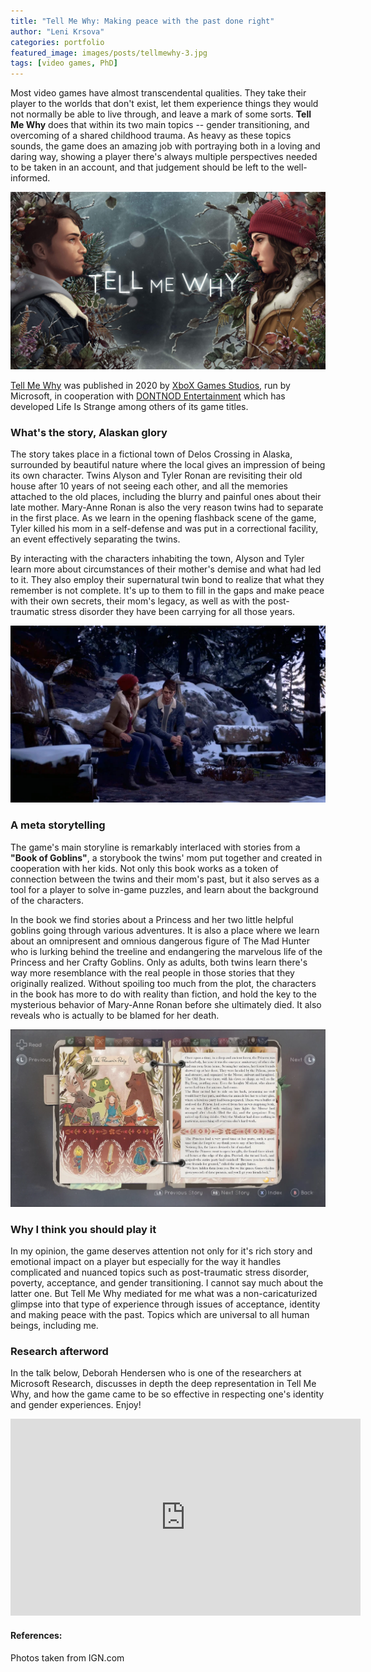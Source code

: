 ```yaml
---
title: "Tell Me Why: Making peace with the past done right"
author: "Leni Krsova"
categories: portfolio
featured_image: images/posts/tellmewhy-3.jpg
tags: [video games, PhD]
---
```


Most video games have almost transcendental qualities. They take their player to the worlds that don't exist, let them experience things they would not normally be able to live through, and leave a mark of some sorts. **Tell Me Why** does that within its two main topics -- gender transitioning, and overcoming of a shared childhood trauma. As heavy as these topics sounds, the game does an amazing job with portraying both in a loving and daring way, showing a player there's always multiple perspectives needed to be taken in an account, and that judgement should be left to the well-informed.

![](/images/posts/tellmewhy-1.jpg)

<a href="https://www.tellmewhygame.com/">Tell Me Why</a> was published in 2020 by <a href="https://www.xbox.com/en-US/xbox-game-studios">XboX Games Studios</a>, run by Microsoft, in cooperation with <a href="https://dont-nod.com/en/projects/">DONTNOD Entertainment</a> which has developed Life Is Strange among others of its game titles. 

### What's the story, Alaskan glory
The story takes place in a fictional town of Delos Crossing in Alaska, surrounded by beautiful nature where the local gives an impression of being its own character. Twins Alyson and Tyler Ronan are revisiting their old house after 10 years of not seeing each other, and all the memories attached to the old places, including the blurry and painful ones about their late mother. Mary-Anne Ronan is also the very reason twins had to separate in the first place. As we learn in the opening flashback scene of the game, Tyler killed his mom in a self-defense and was put in a correctional facility, an event effectively separating the twins.

By interacting with the characters inhabiting the town, Alyson and Tyler learn more about circumstances of their mother's demise and what had led to it. They also employ their supernatural twin bond to realize that what they remember is not complete. It's up to them to fill in the gaps and make peace with their own secrets, their mom's legacy, as well as with the post-traumatic stress disorder they have been carrying for all those years.

![](/images/posts/tellmewhy-2.jpg)

### A meta storytelling
The game's main storyline is remarkably interlaced with stories from a **"Book of Goblins"**, a storybook the twins' mom put together and created in cooperation with her kids. Not only this book works as a token of connection between the twins and their mom's past, but it also serves as a tool for a player to solve in-game puzzles, and learn about the background of the characters.

In the book we find stories about a Princess and her two little helpful goblins going through various adventures. It is also a place where we learn about an omnipresent and omnious dangerous figure of The Mad Hunter who is lurking behind the treeline and endangering the marvelous life of the Princess and her Crafty Goblins. Only as adults, both twins learn there's way more resemblance with the real people in those stories that they originally realized. Without spoiling too much from the plot, the characters in the book has more to do with reality than fiction, and hold the key to the mysterious behavior of Mary-Anne Ronan before she ultimately died. It also reveals who is actually to be blamed for her death.

![](/images/posts/tellmewhy-5.PNG)

### Why I think you should play it
In my opinion, the game deserves attention not only for it's rich story and emotional impact on a player but especially for the way it handles complicated and nuanced topics such as post-traumatic stress disorder, poverty, acceptance, and gender transitioning. I cannot say much about the latter one. But Tell Me Why mediated for me what was a non-caricaturized glimpse into that type of experience through issues of acceptance, identity and making peace with the past. Topics which are universal to all human beings, including me.

### Research afterword
In the talk below, Deborah Hendersen who is one of the researchers at Microsoft Research, discusses in depth the deep representation in Tell Me Why, and how the game came to be so effective in respecting one's identity and gender experiences. Enjoy!
<iframe width="560" height="315" src="https://www.youtube.com/embed/7KW9rDjklV8" title="YouTube video player" frameborder="0" allow="accelerometer; autoplay; clipboard-write; encrypted-media; gyroscope; picture-in-picture" allowfullscreen></iframe>

#### References:
Photos taken from IGN.com
